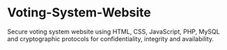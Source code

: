 # Voting-System-Website

Secure voting system website using HTML, CSS, JavaScript, PHP, MySQL and cryptographic protocols for confidentiality, integrity and availability.
